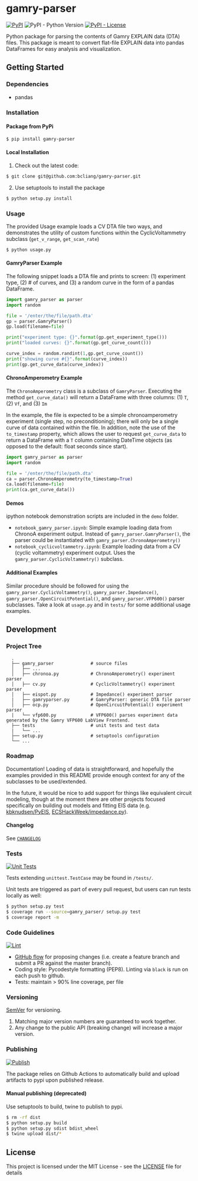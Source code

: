 # gamry-parser

[![PyPI](https://img.shields.io/pypi/v/gamry-parser.svg)](https://pypi.org/project/gamry-parser/)
![PyPI - Python Version](https://img.shields.io/pypi/pyversions/gamry-parser.svg)
[![PyPI - License](https://img.shields.io/pypi/l/gamry-parser.svg)](./LICENSE)

Python package for parsing the contents of Gamry EXPLAIN data (DTA) files. This package is meant to convert flat-file EXPLAIN data into pandas DataFrames for easy analysis and visualization.

## Getting Started

### Dependencies

* pandas

### Installation

#### Package from PyPi

```bash
$ pip install gamry-parser
```

#### Local Installation

1. Check out the latest code:
```bash
$ git clone git@github.com:bcliang/gamry-parser.git
```
2. Use setuptools to install the package
```bash
$ python setup.py install
```

### Usage

The provided Usage example loads a CV DTA file two ways, and demonstrates the utility of custom functions within the CyclicVoltammetry subclass (`get_v_range`, `get_scan_rate`)

```bash
$ python usage.py
```

#### GamryParser Example

The following snippet loads a DTA file and prints to screen: (1) experiment type, (2) # of curves, and (3) a random curve in the form of a pandas DataFrame.

```python
import gamry_parser as parser
import random

file = '/enter/the/file/path.dta'
gp = parser.GamryParser()
gp.load(filename=file)

print("experiment type: {}".format(gp.get_experiment_type()))
print("loaded curves: {}".format(gp.get_curve_count()))

curve_index = random.randint(1,gp.get_curve_count())
print("showing curve #{}".format(curve_index))
print(gp.get_curve_data(curve_index))
```

#### ChronoAmperometry Example

The `ChronoAmperometry` class is a subclass of `GamryParser`. Executing the method `get_curve_data()` will return a DataFrame with three columns: (1) `T`, (2) `Vf`, and (3) `Im`

In the example, the file is expected to be a simple chronoamperometry experiment (single step, no preconditioning); there will only be a single curve of data contained within the file. In addition, note the use of the `to_timestamp` property, which allows the user to request `get_curve_data` to return a DataFrame with a `T` column containing DateTime objects (as opposed to the default: float seconds since start).

```python
import gamry_parser as parser
import random

file = '/enter/the/file/path.dta'
ca = parser.ChronoAmperometry(to_timestamp=True)
ca.load(filename=file)
print(ca.get_curve_data())
```

#### Demos

ipython notebook demonstration scripts are included in the `demo` folder.

- `notebook_gamry_parser.ipynb`: Simple example loading data from ChronoA experiment output. Instead of `gamry_parser.GamryParser()`, the parser could be instantiated with `gamry_parser.ChronoAmperometry()`
- `notebook_cyclicvoltammetry.ipynb`: Example loading data from a CV (cyclic voltammetry) experiment output. Uses the `gamry_parser.CyclicVoltammetry()` subclass.

#### Additional Examples

Similar procedure should be followed for using the `gamry_parser.CyclicVoltammetry()`, `gamry_parser.Impedance()`, `gamry_parser.OpenCircuitPotential()`, and `gamry_parser.VFP600()` parser subclasses. Take a look at `usage.py` and in `tests/` for some additional usage examples.

## Development

### Project Tree
```
  .
  ├── gamry_parser              # source files
  │   ├── ...          
  │   ├── chronoa.py            # ChronoAmperometry() experiment parser
  │   ├── cv.py                 # CyclicVoltammetry() experiment parser
  │   ├── eispot.py             # Impedance() experiment parser
  |   ├── gamryparser.py        # GamryParser: generic DTA file parser
  │   ├── ocp.py                # OpenCircuitPotential() experiment parser
  |   └── vfp600.py             # VFP600() parses experiment data generated by the Gamry VFP600 LabView Frontend. 
  ├── tests                     # unit tests and test data
  |   └── ...
  ├── setup.py                  # setuptools configuration
  └── ...                
```

### Roadmap

Documentation! Loading of data is straightforward, and hopefully the examples provided in this README provide enough context for any of the subclasses to be used/extended.

In the future, it would be nice to add support for things like equivalent circuit modeling, though at the moment there are other projects focused specifically on building out models and fitting EIS data (e.g. [kbknudsen/PyEIS](https://github.com/kbknudsen/PyEIS), [ECSHackWeek/impedance.py](https://github.com/ECSHackWeek/impedance.py)).

#### Changelog

See [`CHANGELOG`](CHANGELOG.md)

### Tests

[![Unit Tests](https://github.com/bcliang/gamry-parser/actions/workflows/unittest.yml/badge.svg)](https://github.com/bcliang/gamry-parser/actions/workflows/unittest.yml)

Tests extending `unittest.TestCase` may be found in `/tests/`.

Unit tests are triggered as part of every pull request, but users can run tests locally as well:

```bash
$ python setup.py test
$ coverage run --source=gamry_parser/ setup.py test
$ coverage report -m
```

### Code Guidelines

[![Lint](https://github.com/bcliang/gamry-parser/actions/workflows/lint.yml/badge.svg)](https://github.com/bcliang/gamry-parser/actions/workflows/lint.yml)

* [GitHub flow](https://guides.github.com/introduction/flow/) for proposing changes (i.e. create a feature branch and submit a PR against the master branch).
* Coding style: Pycodestyle formatting (PEP8). Linting via `black` is run on each push to github.
* Tests: maintain > 90% line coverage, per file

### Versioning

[SemVer](http://semver.org/) for versioning.
1. Matching major version numbers are guaranteed to work together.
2. Any change to the public API (breaking change) will increase a major version.

### Publishing

[![Publish](https://github.com/bcliang/gamry-parser/actions/workflows/release.yml/badge.svg)](https://github.com/bcliang/gamry-parser/actions/workflows/release.yml)

The package relies on Github Actions to automatically build and upload artifacts to pypi upon published release. 

#### Manual publishing (deprecated)

Use setuptools to build, twine to publish to pypi.

```bash
$ rm -rf dist
$ python setup.py build
$ python setup.py sdist bdist_wheel
$ twine upload dist/*
```

## License

This project is licensed under the MIT License - see the [LICENSE](LICENSE.md) file for details
